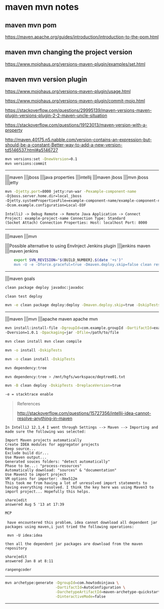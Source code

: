 # maven mvn notes

## maven mvn pom

<https://maven.apache.org/guides/introduction/introduction-to-the-pom.html>

## maven mvn changing the project version

<https://www.mojohaus.org/versions-maven-plugin/examples/set.html>

## maven mvn version plugin

<https://www.mojohaus.org/versions-maven-plugin/usage.html>

<https://www.mojohaus.org/versions-maven-plugin/commit-mojo.html>

<https://stackoverflow.com/questions/29995139/maven-versions-maven-plugin-versions-plugin-2-2-maven-uncle-situation>

<https://stackoverflow.com/questions/19123013/maven-version-with-a-property>

<http://maven.40175.n5.nabble.com/version-contains-an-expression-but-should-be-a-constant-Better-way-to-add-a-new-version-td5146537.html#a5146727>

```bash
mvn versions:set -DnewVersion=0.1
mvn versions:commit
```

---

|||maven
|||jboss
|||java properties
|||intellij
|||maven jboss
|||mvn jboss
|||jetty

```bash
mvn -Djetty.port=8000 jetty:run-war -Pexample-component-name
-Djboss.server.home.dir=local_jboss
-Djetty.systemPropertiesFile=example-component-name/example-component-name-config/conf/example-component-name.properties
-Dcom.example.configuration=Local-EOF
```

```text
IntelliJ -> Debug Remote -> Remote Java Application -> Connect Project: example-project-name Connection Type: Standard
(Socket Attach) Connection Properties: Host: localhost Port: 8000
```

---

|||maven
|||mvn

|||Possible alternative to using EnvInject Jenkins plugin
|||jenkins maven
|||maven jenkins

```bash
    export SVN_REVISION="$(BUILD_NUMBER}.$(date '+s')"
    mvn -U -e -Dforce.graceful=true -Dmaven.deploy.skip=false clean resources:resources deploy -B help:system
```

---

|||maven goals

```bash
clean package deploy javadoc:javadoc

clean test deploy

mvn -e clean package deploy:deploy -Dmaven.deploy.skip=true -DskipTests
```

---

|||maven
|||mvn
|||apache maven apache mvn

```bash
mvn install:install-file -DgroupId=com.example.groupId -DartifactId=example-artefact-id
-Dversion=1.0.1 -Dpackaging=jar -Dfile=/path/to/file

mvn clean install mvn clean compile

mvn -o install -DskipTests

mvn -o clean install -DskipTests

mvn dependency:tree

mvn dependency:tree > /mnt/hgfs/workspace/deptree01.txt

mvn -B clean deploy -DskipTests -DreplaceVersion=true

-e = stacktrace enable
```

> References
>
> <http://stackoverflow.com/questions/15727356/intellij-idea-cannot-resolve-anything-in-maven>

```text
In IntelliJ 12.1.4 I went through Settings --> Maven --> Importing and made sure the following was selected:

Import Maven projects automatically
Create IDEA modules for aggregator projects
Keep source...
Exclude build dir...
Use Maven output...
Generated souces folders: "detect automatically"
Phase to be...: "process-resources"
Automatically download: "sources" & "documentation"
Use Maven3 to import project
VM options for importer: -Xmx512m
This took me from having a lot of unresolved import statements to having everything resolved. I think the key here was using Maven3 to import project... Hopefully this helps.

share|edit
answered Aug 5 '13 at 17:39

MCP

 have encountered this problem，idea cannot download all dependent jar packages using maven,i just tried the following operations:

 mvn -U idea:idea

then all the dependent jar packages are download from the maven repository

share|edit
answered Jan 8 at 8:11

ranpengcoder
```

---

```bash
mvn archetype:generate -DgroupId=com.howtodoinjava \
                       -DartifactId=AutoConfiguration \
                       -DarchetypeArtifactId=maven-archetype-quickstart \
                       -DinteractiveMode=false
```

---
